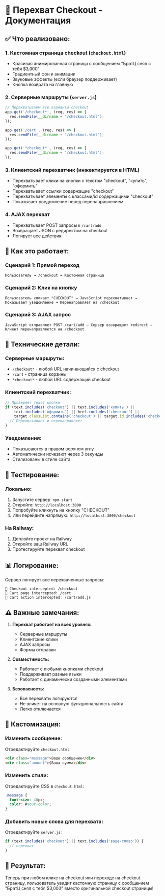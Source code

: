 # 🎯 Перехват Checkout - Документация

## ✅ **Что реализовано:**

### 1. **Кастомная страница checkout** (`checkout.html`)
- Красивая анимированная страница с сообщением "БратЦ снял с тебя $3,000"
- Градиентный фон и анимации
- Звуковые эффекты (если браузер поддерживает)
- Кнопка возврата на главную

### 2. **Серверные маршруты** (`server.js`)
```javascript
// Перехватываем все варианты checkout
app.get('/checkout*', (req, res) => {
  res.sendFile(__dirname + '/checkout.html');
});

app.get('/cart', (req, res) => {
  res.sendFile(__dirname + '/checkout.html');
});

app.get('*checkout*', (req, res) => {
  res.sendFile(__dirname + '/checkout.html');
});
```

### 3. **Клиентский перехватчик** (инжектируется в HTML)
- Перехватывает клики на кнопки с текстом "checkout", "купить", "оформить"
- Перехватывает ссылки содержащие "checkout"
- Перехватывает элементы с классами/id содержащими "checkout"
- Показывает уведомление перед перенаправлением

### 4. **AJAX перехват**
- Перехватывает POST запросы к `/cart/add`
- Возвращает JSON с редиректом на checkout
- Логирует все действия

## 🎯 **Как это работает:**

### **Сценарий 1: Прямой переход**
```
Пользователь → /checkout → Кастомная страница
```

### **Сценарий 2: Клик на кнопку**
```
Пользователь кликает "CHECKOUT" → JavaScript перехватывает → 
Показывает уведомление → Перенаправляет на /checkout
```

### **Сценарий 3: AJAX запрос**
```
JavaScript отправляет POST /cart/add → Сервер возвращает redirect → 
Клиент перенаправляется на /checkout
```

## 🔧 **Технические детали:**

### **Серверные маршруты:**
- `/checkout*` - любой URL начинающийся с checkout
- `/cart` - страница корзины
- `*checkout*` - любой URL содержащий checkout

### **Клиентский перехватчик:**
```javascript
// Проверяет текст кнопки
if (text.includes('checkout') || text.includes('купить') || 
    text.includes('оформить') || href.includes('checkout') ||
    target.classList.contains('checkout') || target.id.includes('checkout')) {
  // Перехватывает и перенаправляет
}
```

### **Уведомления:**
- Показываются в правом верхнем углу
- Автоматически исчезают через 3 секунды
- Стилизованы в стиле сайта

## 🚀 **Тестирование:**

### **Локально:**
1. Запустите сервер: `npm start`
2. Откройте: `http://localhost:3000`
3. Попробуйте кликнуть на кнопку "CHECKOUT"
4. Или перейдите напрямую: `http://localhost:3000/checkout`

### **На Railway:**
1. Деплойте проект на Railway
2. Откройте ваш Railway URL
3. Протестируйте перехват checkout

## 📊 **Логирование:**

Сервер логирует все перехваченные запросы:
```
🎯 Checkout intercepted: /checkout
🎯 Cart page intercepted: /cart
🛒 Cart action intercepted: /cart/add.js
```

## ⚠️ **Важные замечания:**

1. **Перехват работает на всех уровнях:**
   - Серверные маршруты
   - Клиентские клики
   - AJAX запросы
   - Формы отправки

2. **Совместимость:**
   - Работает с любыми кнопками checkout
   - Поддерживает разные языки
   - Работает с динамически созданными элементами

3. **Безопасность:**
   - Все перехваты логируются
   - Не влияет на основную функциональность сайта
   - Легко отключается

## 🎨 **Кастомизация:**

### **Изменить сообщение:**
Отредактируйте `checkout.html`:
```html
<div class="message">Ваше сообщение</div>
<div class="amount">$Ваша сумма</div>
```

### **Изменить стили:**
Отредактируйте CSS в `checkout.html`:
```css
.message {
  font-size: 48px;
  color: #your-color;
}
```

### **Добавить новые слова для перехвата:**
Отредактируйте `server.js`:
```javascript
if (text.includes('checkout') || text.includes('ваше-слово')) {
  // перехват
}
```

## 🎯 **Результат:**

Теперь при любом клике на checkout или переходе на checkout страницу, пользователь увидит кастомную страницу с сообщением "БратЦ снял с тебя $3,000" вместо оригинальной checkout страницы!
